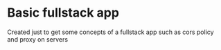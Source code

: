 # Basic fullstack app 
<p>Created just to get some concepts of a fullstack app such as cors policy and proxy on servers</p>
